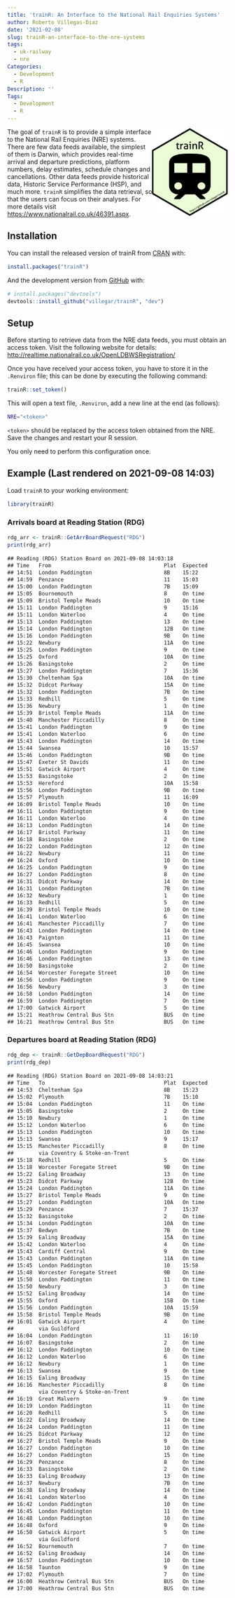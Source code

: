 ```yaml
---
title: 'trainR: An Interface to the National Rail Enquiries Systems'
author: Roberto Villegas-Diaz
date: '2021-02-08'
slug: trainR-an-interface-to-the-nre-systems
tags:
  - uk-railway
  - nre
Categories:
  - Development
  - R
Description: ''
Tags:
  - Development
  - R
---
```


<img src="https://raw.githubusercontent.com/villegar/trainR/main/inst/images/logo.png" alt="logo" align="right" height=200px/>

The goal of `trainR` is to provide a simple interface to the 
National Rail Enquiries (NRE) systems. There are few data feeds 
available, the simplest of them is Darwin, which provides real-time 
arrival and departure predictions, platform numbers, delay estimates, 
schedule changes and cancellations. Other data feeds provide historical 
data, Historic Service Performance (HSP), and much more. `trainR` 
simplifies the data retrieval, so that the users can focus on their 
analyses. For more details visit 
https://www.nationalrail.co.uk/46391.aspx.

## Installation

You can install the released version of trainR from [CRAN](https://CRAN.R-project.org) with:

``` r
install.packages("trainR")
```

And the development version from [GitHub](https://github.com/) with:

``` r
# install.packages("devtools")
devtools::install_github("villegar/trainR", "dev")
```

## Setup
Before starting to retrieve data from the NRE data feeds, you must obtain an access token. 
Visit the following website for details: http://realtime.nationalrail.co.uk/OpenLDBWSRegistration/

Once you have received your access token, you have to store it in the `.Renviron` file; this can be 
done by executing the following command:


```r
trainR::set_token()
```

This will open a text file, `.Renviron`, add a new line at the end (as follows):

```bash
NRE="<token>"
```

`<token>` should be replaced by the access token obtained from the NRE. Save the changes and restart 
your R session.

You only need to perform this configuration once.

## Example (Last rendered on 2021-09-08 14:03)

Load `trainR` to your working environment:

```r
library(trainR)
```

### Arrivals board at Reading Station (RDG)


```r
rdg_arr <- trainR::GetArrBoardRequest("RDG")
print(rdg_arr)
```

```
## Reading (RDG) Station Board on 2021-09-08 14:03:18
## Time   From                                    Plat  Expected
## 14:51  London Paddington                       8B    15:22
## 14:59  Penzance                                11    15:03
## 15:00  London Paddington                       7B    15:09
## 15:05  Bournemouth                             8     On time
## 15:09  Bristol Temple Meads                    10    On time
## 15:11  London Paddington                       9     15:16
## 15:11  London Waterloo                         4     On time
## 15:13  London Paddington                       13    On time
## 15:14  London Paddington                       12B   On time
## 15:16  London Paddington                       9B    On time
## 15:22  Newbury                                 11A   On time
## 15:25  London Paddington                       9     On time
## 15:25  Oxford                                  10A   On time
## 15:26  Basingstoke                             2     On time
## 15:27  London Paddington                       7     15:36
## 15:30  Cheltenham Spa                          10A   On time
## 15:32  Didcot Parkway                          15A   On time
## 15:32  London Paddington                       7B    On time
## 15:33  Redhill                                 5     On time
## 15:36  Newbury                                 1     On time
## 15:39  Bristol Temple Meads                    11A   On time
## 15:40  Manchester Piccadilly                   8     On time
## 15:41  London Paddington                       9     On time
## 15:41  London Waterloo                         6     On time
## 15:43  London Paddington                       14    On time
## 15:44  Swansea                                 10    15:57
## 15:46  London Paddington                       9B    On time
## 15:47  Exeter St Davids                        11    On time
## 15:51  Gatwick Airport                         4     On time
## 15:53  Basingstoke                             2     On time
## 15:53  Hereford                                10A   15:58
## 15:56  London Paddington                       9B    On time
## 15:57  Plymouth                                11    16:09
## 16:09  Bristol Temple Meads                    10    On time
## 16:11  London Paddington                       9     On time
## 16:11  London Waterloo                         4     On time
## 16:13  London Paddington                       14    On time
## 16:17  Bristol Parkway                         11    On time
## 16:18  Basingstoke                             2     On time
## 16:22  London Paddington                       12    On time
## 16:22  Newbury                                 11    On time
## 16:24  Oxford                                  10    On time
## 16:25  London Paddington                       9     On time
## 16:27  London Paddington                       8     On time
## 16:31  Didcot Parkway                          14    On time
## 16:31  London Paddington                       7B    On time
## 16:32  Newbury                                 1     On time
## 16:33  Redhill                                 5     On time
## 16:39  Bristol Temple Meads                    10    On time
## 16:41  London Waterloo                         6     On time
## 16:41  Manchester Piccadilly                   7     On time
## 16:43  London Paddington                       14    On time
## 16:43  Paignton                                11    On time
## 16:45  Swansea                                 10    On time
## 16:46  London Paddington                       9     On time
## 16:46  London Paddington                       13    On time
## 16:50  Basingstoke                             2     On time
## 16:54  Worcester Foregate Street               10    On time
## 16:56  London Paddington                       9     On time
## 16:56  Newbury                                 3     On time
## 16:58  London Paddington                       14    On time
## 16:59  London Paddington                       7     On time
## 17:00  Gatwick Airport                         5     On time
## 15:21  Heathrow Central Bus Stn                BUS   On time
## 16:21  Heathrow Central Bus Stn                BUS   On time
```

### Departures board at Reading Station (RDG)


```r
rdg_dep <- trainR::GetDepBoardRequest("RDG")
print(rdg_dep)
```

```
## Reading (RDG) Station Board on 2021-09-08 14:03:21
## Time   To                                      Plat  Expected
## 14:53  Cheltenham Spa                          8B    15:23
## 15:02  Plymouth                                7B    15:10
## 15:04  London Paddington                       11    On time
## 15:05  Basingstoke                             2     On time
## 15:10  Newbury                                 1     On time
## 15:12  London Waterloo                         6     On time
## 15:13  London Paddington                       10    On time
## 15:13  Swansea                                 9     15:17
## 15:15  Manchester Piccadilly                   8     On time
##        via Coventry & Stoke-on-Trent           
## 15:18  Redhill                                 5     On time
## 15:18  Worcester Foregate Street               9B    On time
## 15:22  Ealing Broadway                         13    On time
## 15:23  Didcot Parkway                          12B   On time
## 15:24  London Paddington                       11A   On time
## 15:27  Bristol Temple Meads                    9     On time
## 15:27  London Paddington                       10A   On time
## 15:29  Penzance                                7     15:37
## 15:32  Basingstoke                             2     On time
## 15:34  London Paddington                       10A   On time
## 15:37  Bedwyn                                  7B    On time
## 15:39  Ealing Broadway                         15A   On time
## 15:42  London Waterloo                         4     On time
## 15:43  Cardiff Central                         9     On time
## 15:43  London Paddington                       11A   On time
## 15:45  London Paddington                       10    15:58
## 15:48  Worcester Foregate Street               9B    On time
## 15:50  London Paddington                       11    On time
## 15:50  Newbury                                 3     On time
## 15:52  Ealing Broadway                         14    On time
## 15:55  Oxford                                  15B   On time
## 15:56  London Paddington                       10A   15:59
## 15:58  Bristol Temple Meads                    9B    On time
## 16:01  Gatwick Airport                         4     On time
##        via Guildford                           
## 16:04  London Paddington                       11    16:10
## 16:07  Basingstoke                             2     On time
## 16:12  London Paddington                       10    On time
## 16:12  London Waterloo                         6     On time
## 16:12  Newbury                                 1     On time
## 16:13  Swansea                                 9     On time
## 16:15  Ealing Broadway                         15    On time
## 16:16  Manchester Piccadilly                   8     On time
##        via Coventry & Stoke-on-Trent           
## 16:19  Great Malvern                           9     On time
## 16:19  London Paddington                       11    On time
## 16:20  Redhill                                 5     On time
## 16:22  Ealing Broadway                         14    On time
## 16:24  London Paddington                       11    On time
## 16:25  Didcot Parkway                          12    On time
## 16:27  Bristol Temple Meads                    9     On time
## 16:27  London Paddington                       10    On time
## 16:27  London Paddington                       15    On time
## 16:29  Penzance                                8     On time
## 16:33  Basingstoke                             2     On time
## 16:33  Ealing Broadway                         13    On time
## 16:37  Newbury                                 7B    On time
## 16:38  Ealing Broadway                         14    On time
## 16:41  London Waterloo                         4     On time
## 16:42  London Paddington                       10    On time
## 16:45  London Paddington                       11    On time
## 16:48  London Paddington                       10    On time
## 16:48  Oxford                                  9     On time
## 16:50  Gatwick Airport                         5     On time
##        via Guildford                           
## 16:52  Bournemouth                             7     On time
## 16:52  Ealing Broadway                         14    On time
## 16:57  London Paddington                       10    On time
## 16:58  Taunton                                 9     On time
## 17:02  Plymouth                                7     On time
## 16:00  Heathrow Central Bus Stn                BUS   On time
## 17:00  Heathrow Central Bus Stn                BUS   On time
```
